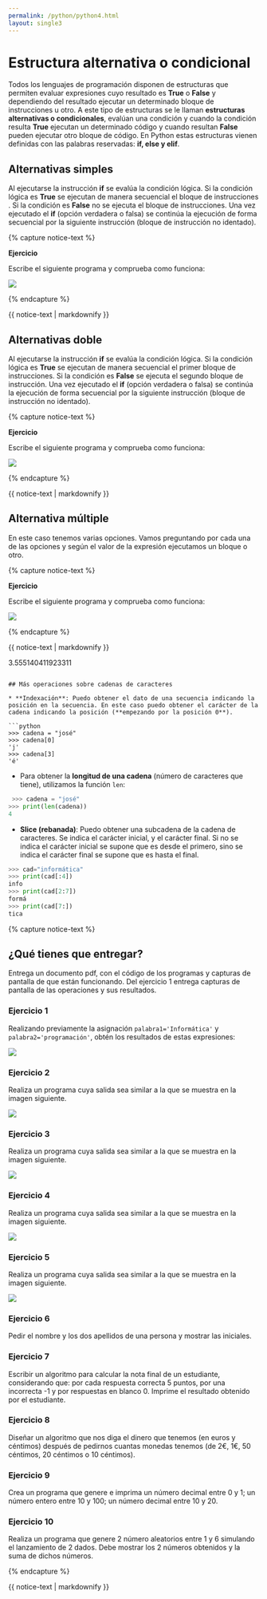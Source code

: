 ```yaml
---
permalink: /python/python4.html
layout: single3
---
```


# Estructura alternativa o condicional

Todos los lenguajes de programación disponen de estructuras que permiten evaluar expresiones cuyo resultado es **True** o **False** y dependiendo del resultado ejecutar un
determinado bloque de instrucciones u otro.
A este tipo de estructuras se le llaman **estructuras alternativas o condicionales**, evalúan una condición y cuando la condición resulta **True** ejecutan un determinado código y cuando resultan **False** pueden ejecutar otro bloque de código.
En Python estas estructuras vienen definidas con las palabras reservadas: **if, else y elif**.

## Alternativas simples

Al ejecutarse la instrucción **if** se evalúa la condición lógica. Si la condición lógica es **True** se ejecutan de manera secuencial el bloque de instrucciones . Si la condición es **False** no se ejecuta el bloque de instrucciones. Una vez ejecutado el **if** (opción verdadera o falsa) se continúa la ejecución de forma secuencial por la siguiente instrucción (bloque de instrucción no identado).

{% capture notice-text %}

**Ejercicio**

Escribe el siguiente programa y comprueba como funciona:

![ ](../lmgs/hlc2324/img/img1_p4.png)

{% endcapture %}<div class="notice--info">{{ notice-text | markdownify }}</div>

## Alternativas doble

Al ejecutarse la instrucción **if** se evalúa la condición lógica. Si la condición lógica es **True** se ejecutan de manera secuencial el primer bloque de instrucciones. Si la condición es **False** se ejecuta el segundo bloque de instrucción. Una vez ejecutado el **if** (opción verdadera o falsa) se continúa la ejecución de forma secuencial por la siguiente instrucción (bloque de instrucción no identado).

{% capture notice-text %}

**Ejercicio**

Escribe el siguiente programa y comprueba como funciona:

![ ](../lmgs/hlc2324/img/img2_p4.png)

{% endcapture %}<div class="notice--info">{{ notice-text | markdownify }}</div>


## Alternativa múltiple

En este caso tenemos varias opciones. Vamos preguntando por cada una de las opciones y según el valor de la expresión ejecutamos un bloque o otro. 

{% capture notice-text %}

**Ejercicio**

Escribe el siguiente programa y comprueba como funciona:

![ ](../lmgs/hlc2324/img/img3_p4.png)

{% endcapture %}<div class="notice--info">{{ notice-text | markdownify }}</div>















3.555140411923311
```

## Más operaciones sobre cadenas de caracteres

* **Indexación**: Puedo obtener el dato de una secuencia indicando la posición en la secuencia. En este caso puedo obtener el carácter de la cadena indicando la posición (**empezando por la posición 0**).

```python
>>> cadena = "josé"
>>> cadena[0]
'j'
>>> cadena[3]
'é'
```

* Para obtener la **longitud de una cadena** (número de caracteres que tiene), utilizamos la función `len`:

```python
 >>> cadena = "josé"
>>> print(len(cadena))
4
```

* **Slice (rebanada)**: Puedo obtener una subcadena de la cadena de caracteres. Se indica el carácter inicial, y el carácter final. Si no se indica el carácter inicial se supone que es desde el primero, sino se indica el carácter final se supone que es hasta el final. 

```python
>>> cad="informática"
>>> print(cad[:4])
info
>>> print(cad[2:7])
formá
>>> print(cad[7:])
tica
```

{% capture notice-text %}

## ¿Qué tienes que entregar?

Entrega un documento pdf, con el código de los programas y capturas de pantalla de que están funcionando. Del ejercicio 1 entrega capturas de pantalla de las operaciones y sus resultados.

### Ejercicio 1

Realizando previamente la asignación `palabra1='Informática'` y `palabra2='programación'`, obtén los resultados de estas expresiones:

![ ](../lmgs/hlc2324/img/img1_p3.png)

### Ejercicio 2

Realiza un programa cuya salida sea similar a la que se muestra en la imagen siguiente.

![ ](../lmgs/hlc2324/img/img2_p3.png)

### Ejercicio 3

Realiza un programa cuya salida sea similar a la que se muestra en la imagen siguiente.

![ ](../lmgs/hlc2324/img/img3_p3.png)

### Ejercicio 4

Realiza un programa cuya salida sea similar a la que se muestra en la imagen siguiente.

![ ](../lmgs/hlc2324/img/img4_p3.png)

### Ejercicio 5

Realiza un programa cuya salida sea similar a la que se muestra en la imagen siguiente.

![ ](../lmgs/hlc2324/img/img5_p3.png)

### Ejercicio 6

Pedir el nombre y los dos apellidos de una persona y mostrar las iniciales.

### Ejercicio 7

Escribir un algoritmo para calcular la nota final de un estudiante, considerando que: por cada respuesta correcta 5 puntos, por una incorrecta -1 y por respuestas en blanco 0. Imprime el resultado obtenido por el estudiante.

### Ejercicio 8

Diseñar un algoritmo que nos diga el dinero que tenemos (en euros y céntimos) después de pedirnos cuantas monedas tenemos (de 2€, 1€, 50 céntimos, 20 céntimos o 10 céntimos).

### Ejercicio 9

Crea un programa que genere e imprima un número decimal entre 0 y 1; un número entero entre 10 y 100; un número decimal entre 10 y 20.

### Ejercicio 10

Realiza un programa que genere 2 número aleatorios entre 1 y 6 simulando el lanzamiento de 2 dados. Debe mostrar los 2 números obtenidos y la suma de dichos números.

{% endcapture %}<div class="notice--info">{{ notice-text | markdownify }}</div>
